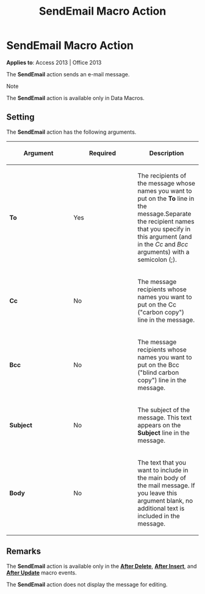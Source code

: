 ﻿---
title: SendEmail Macro Action
TOCTitle: SendEmail Macro Action
ms:assetid: 84ff6b46-d239-4716-9964-5b909656d347
ms:mtpsurl: https://msdn.microsoft.com/en-us/library/Ff196780(v=office.15)
ms:contentKeyID: 48546046
ms.date: 09/18/2015
mtps_version: v=office.15
---

# SendEmail Macro Action


**Applies to**: Access 2013 | Office 2013

The **SendEmail** action sends an e-mail message.


> [!NOTE]
> <P>The <STRONG>SendEmail</STRONG> action is available only in Data Macros.</P>



## Setting

The **SendEmail** action has the following arguments.

<table>
<colgroup>
<col style="width: 33%" />
<col style="width: 33%" />
<col style="width: 33%" />
</colgroup>
<thead>
<tr class="header">
<th><p>Argument</p></th>
<th><p>Required</p></th>
<th><p>Description</p></th>
</tr>
</thead>
<tbody>
<tr class="odd">
<td><p><strong>To</strong></p></td>
<td><p>Yes</p></td>
<td><p>The recipients of the message whose names you want to put on the <strong>To</strong> line in the message.Separate the recipient names that you specify in this argument (and in the <em>Cc</em> and <em>Bcc</em> arguments) with a semicolon (;).</p></td>
</tr>
<tr class="even">
<td><p><strong>Cc</strong></p></td>
<td><p>No</p></td>
<td><p>The message recipients whose names you want to put on the Cc (&quot;carbon copy&quot;) line in the message.</p></td>
</tr>
<tr class="odd">
<td><p><strong>Bcc</strong></p></td>
<td><p>No</p></td>
<td><p>The message recipients whose names you want to put on the Bcc (&quot;blind carbon copy&quot;) line in the message.</p></td>
</tr>
<tr class="even">
<td><p><strong>Subject</strong></p></td>
<td><p>No</p></td>
<td><p>The subject of the message. This text appears on the <strong>Subject</strong> line in the message.</p></td>
</tr>
<tr class="odd">
<td><p><strong>Body</strong></p></td>
<td><p>No</p></td>
<td><p>The text that you want to include in the main body of the mail message. If you leave this argument blank, no additional text is included in the message.</p></td>
</tr>
</tbody>
</table>


## Remarks

The **SendEmail** action is available only in the **[After Delete](after-delete-macro-event.md)**, **[After Insert](after-insert-macro-event.md)**, and **[After Update](after-update-macro-event.md)** macro events.

The **SendEmail** action does not display the message for editing.

